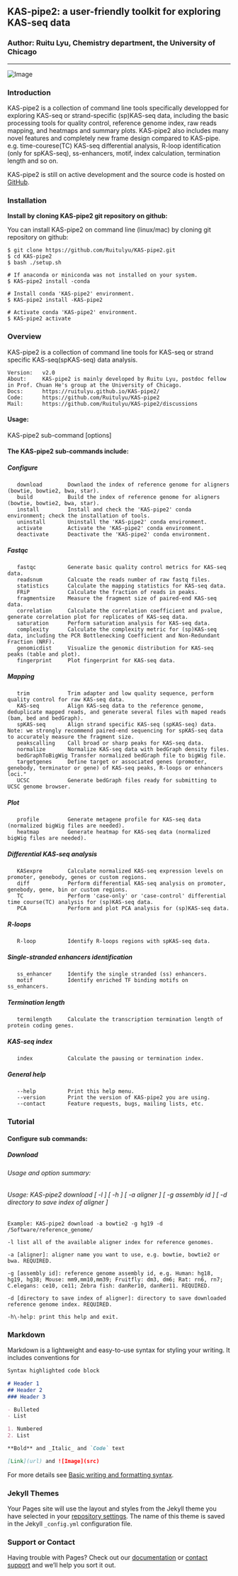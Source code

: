 ## KAS-pipe2: a user-friendly toolkit for exploring KAS-seq data

### Author: Ruitu Lyu, Chemistry department, the University of Chicago 
---------------------------------------------------------------------------
<script type="text/javascript" src="//rf.revolvermaps.com/0/0/6.js?i=5f2zpl0mkwd&amp;m=7&amp;c=e63100&amp;cr1=ffffff&amp;f=arial&amp;l=0&amp;bv=90&amp;lx=-420&amp;ly=420&amp;hi=20&amp;he=7&amp;hc=a8ddff&amp;rs=80" async="async"></script>
![Image](https://raw.githubusercontent.com/Ruitulyu/KAS-pipe2/main/image/KAS-pipe2.jpg)

### Introduction

KAS-pipe2 is a collection of command line tools specifically developped for exploring KAS-seq or strand-specific (sp)KAS-seq data, including the basic processing tools for quality control, reference genome index, raw reads mapping, and heatmaps and summary plots. KAS-pipe2 also includes many novel features and completely new frame design compared to KAS-pipe. e.g. time-courese(TC) KAS-seq differential analysis, R-loop identification (only for spKAS-seq), ss-enhancers, motif, index calculation, termination length and so on.

KAS-pipe2 is still on active development and the source code is hosted on [GitHub](https://github.com/Ruitulyu/KAS-pipe2).

### Installation

**Install by cloning KAS-pipe2 git repository on github:**

You can install KAS-pipe2 on command line (linux/mac) by cloning git repository on github:

	$ git clone https://github.com/Ruitulyu/KAS-pipe2.git
	$ cd KAS-pipe2
	$ bash ./setup.sh
	
	# If anaconda or miniconda was not installed on your system.
	$ KAS-pipe2 install -conda
	
	# Install conda 'KAS-pipe2' environment. 
	$ KAS-pipe2 install -KAS-pipe2
	
	# Activate conda 'KAS-pipe2' environment.
	$ KAS-pipe2 activate
	
### Overview

KAS-pipe2 is a collection of command line tools for KAS-seq or strand specific KAS-seq(spKAS-seq) data analysis.
```
Version:   v2.0
About:     KAS-pipe2 is mainly developed by Ruitu Lyu, postdoc fellow in Prof. Chuan He's group at the University of Chicago.
Docs:      https://ruitulyu.github.io/KAS-pipe2/
Code:      https://github.com/Ruitulyu/KAS-pipe2
Mail:      https://github.com/Ruitulyu/KAS-pipe2/discussions
```
#### Usage:
KAS-pipe2 sub-command [options]

#### The KAS-pipe2 sub-commands include:

##### Configure
```	
   download        Downlaod the index of reference genome for aligners (bowtie, bowtie2, bwa, star).
   build           Build the index of reference genome for aligners (bowtie, bowtie2, bwa, star).
   install         Install and check the 'KAS-pipe2' conda environment; check the installation of tools.
   uninstall       Uninstall the 'KAS-pipe2' conda environment.
   activate        Activate the 'KAS-pipe2' conda environment.
   deactivate      Deactivate the 'KAS-pipe2' conda environment.
```
	
##### Fastqc
```
   fastqc          Generate basic quality control metrics for KAS-seq data.
   readsnum        Calcuate the reads number of raw fastq files.
   statistics      Calculate the mapping statistics for KAS-seq data.
   FRiP            Calculate the fraction of reads in peaks.
   fragmentsize    Measure the fragment size of paired-end KAS-seq data.
   correlation     Calculate the correlation coefficient and pvalue, generate correlation plot for replicates of KAS-seq data.
   saturation      Perform saturation analysis for KAS-seq data.
   complexity      Calculate the complexity metric for (sp)KAS-seq data, including the PCR Bottlenecking Coefficient and Non-Redundant Fraction (NRF).
   genomicdist     Visualize the genomic distribution for KAS-seq peaks (table and plot).
   fingerprint     Plot fingerprint for KAS-seq data.
```
##### Mapping
```
   trim            Trim adapter and low quality sequence, perform quality control for raw KAS-seq data.
   KAS-seq         Align KAS-seq data to the reference genome, deduplicate mapped reads, and generate several files with maped reads (bam, bed and bedGraph).
   spKAS-seq       Align strand specific KAS-seq (spKAS-seq) data. Note: we strongly recommend paired-end sequencing for spKAS-seq data to accurately measure the fragment size.
   peakscalling    Call broad or sharp peaks for KAS-seq data.
   normalize       Normalize KAS-seq data with bedGraph density files.
   bedGraphToBigWig Transfer normalized bedGraph file to bigWig file.
   targetgenes     Define target or associated genes (promoter, genebody, terminator or gene) of KAS-seq peaks, R-loops or enhancers loci."
   UCSC            Generate bedGraph files ready for submitting to UCSC genome browser.
```

##### Plot
```
   profile         Generate metagene profile for KAS-seq data (normalized bigWig files are needed).
   heatmap         Generate heatmap for KAS-seq data (normalized bigWig files are needed).
```

##### Differential KAS-seq analysis
```
   KASexpre        Calculate normalized KAS-seq expression levels on promoter, genebody, genes or custom regions. 
   diff            Perform differential KAS-seq analysis on promoter, genebody, gene, bin or custom regions.        
   TC              Perform 'case-only' or 'case-control' differential time course(TC) analysis for (sp)KAS-seq data.
   PCA             Perform and plot PCA analysis for (sp)KAS-seq data.
```
##### R-loops
```
   R-loop          Identify R-loops regions with spKAS-seq data.
```   
  
##### Single-stranded enhancers identification
```
   ss_enhancer     Identify the single stranded (ss) enhancers.
   motif           Identify enriched TF binding motifs on ss_enhancers.
```   
  
##### Termination length
```
   termilength     Calculate the transcription termination length of protein coding genes.
```   
 
##### KAS-seq index
```
   index           Calculate the pausing or termination index.
```   

##### General help
```
   --help          Print this help menu.
   --version       Print the version of KAS-pipe2 you are using.
   --contact       Feature requests, bugs, mailing lists, etc.
```   

### Tutorial

#### Configure sub commands:

##### Download
###### Usage and option summary:
###### Usage: KAS-pipe2 download [ -l ] [ -h ] [ -a aligner ] [ -g assembly id ] [ -d directory to save index of aligner ]
```  
Example: KAS-pipe2 download -a bowtie2 -g hg19 -d /Software/reference_genome/ 

-l list all of the available aligner index for reference genomes.

-a [aligner]: aligner name you want to use, e.g. bowtie, bowtie2 or bwa. REQUIRED.

-g [assembly id]: reference genome assembly id, e.g. Human: hg18, hg19, hg38; Mouse: mm9,mm10,mm39; Fruitfly: dm3, dm6; Rat: rn6, rn7; C.elegans: ce10, ce11; Zebra fish: danRer10, danRer11. REQUIRED.

-d [directory to save index of aligner]: directory to save downloaded reference genome index. REQUIRED.

-h\-help: print this help and exit.
```   



### Markdown

Markdown is a lightweight and easy-to-use syntax for styling your writing. It includes conventions for

```markdown
Syntax highlighted code block

# Header 1
## Header 2
### Header 3

- Bulleted
- List

1. Numbered
2. List

**Bold** and _Italic_ and `Code` text

[Link](url) and ![Image](src)
```

For more details see [Basic writing and formatting syntax](https://docs.github.com/en/github/writing-on-github/getting-started-with-writing-and-formatting-on-github/basic-writing-and-formatting-syntax).

### Jekyll Themes

Your Pages site will use the layout and styles from the Jekyll theme you have selected in your [repository settings](https://github.com/Ruitulyu/KAS-pipe2/settings/pages). The name of this theme is saved in the Jekyll `_config.yml` configuration file.

### Support or Contact

Having trouble with Pages? Check out our [documentation](https://docs.github.com/categories/github-pages-basics/) or [contact support](https://support.github.com/contact) and we’ll help you sort it out.

